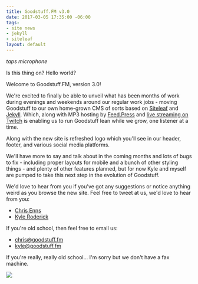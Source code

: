 ```yaml
---
title: Goodstuff.FM v3.0
date: 2017-03-05 17:35:00 -06:00
tags:
- site news
- jekyll
- siteleaf
layout: default
---
```


<em>taps microphone</em>

Is this thing on? Hello world?

Welcome to Goodstuff.FM, version 3.0!

We're excited to finally be able to unveil what has been months of work during evenings and weekends around our regular work jobs - moving Goodstuff to our own home-grown CMS of sorts based on [Siteleaf](https://www.siteleaf.com) and [Jekyll](http://jekyllrb.com). Which, along with MP3 hosting by [Feed.Press](https://feed.press) and [live streaming on Twitch](https://www.twitch.tv/goodstuff_fm) is enabling us to run Goodstuff lean while we grow, one listener at a time.

Along with the new site is refreshed logo which you'll see in our header, footer, and various social media platforms.

We'll have more to say and talk about in the coming months and lots of bugs to fix - including proper layouts for mobile and a bunch of other styling things - and plenty of other features planned, but for now Kyle and myself are pumped to take this next step in the evolution of Goodstuff.

We'd love to hear from you if you've got any suggestions or notice anything weird as you browse the new site. Feel free to tweet at us, we'd love to hear from you:

* [Chris Enns](https://www.twitter.com/ichris)
* [Kyle Roderick](https://twitter.com/dogburps)

If you're old school, then feel free to email us:

* <a href="mailto:chris@goodstuff.fm">chris@goodstuff.fm</a>
* <a href="mailto:kyle@goodstuff.fm">kyle@goodstuff.fm</a>

If you're really, really old school... I'm sorry but we don't have a fax machine.

<img src="https://media.giphy.com/media/jBBRs81dGWHIY/source.gif">